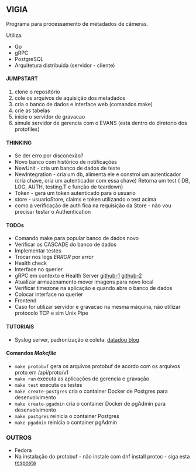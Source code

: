 ## VIGIA

Programa para processamento de metadados de câmeras.

Utiliza.

* Go
* gRPC
* PostgreSQL
* Arquitetura distribuida (servidor - cliente)

#### JUMPSTART

1. clone o repositório
1. cole os arquivos de aquisição dos metadados
1. cria o banco de dados e interface web (comandos make)
1. crie as tabelas
1. inicie o servidor de gravacao
1. simule servidor de gerencia com o EVANS (está dentro do diretorio dos protofiles)

#### THINKING

* Se der erro por disconexão?
* Novo banco com histórico de notificações
* NewUnit - cria um banco de dados de teste
* NewIntegration - cria um db, alimenta ele  e constroi um autenticador (cria chave, cria um autenticador com essa chave)
Retorna um test { DB, LOG, AUTH, testing.T e função de teardown}
* Token - gera um token autenticado para o usuario
* store - usuarioStore, claims e token utilizando o test acima
* como a verificação de auth fica na requisição da Store - não vou precisar testar o Authentication

#### TODOs

* Comando make para popular banco de dados novo
* Verificar os CASCADE do banco de dados
* Implementar testes
* Trocar nos logs *ERROR* por *error*
* Health check
* Interface no querier
* gRPC em contexto e Health Server [github-1](https://gist.github.com/akhenakh/38dbfea70dc36964e23acc19777f3869) [github-2](https://github.com/grpc/grpc/blob/master/doc/health-checking.md)
* Atualizar armazenamento mover imagens para novo local
* Verificar timezone na aplicação e quando abre o banco de dados
* Colocar interface no querier
* Frontend
* Caso for utilizar servidor e gravacao na mesma máquina, não utilizar protocolo TCP e sim Unix Pipe

#### TUTORIAIS

* Syslog server, padronização e coleta: [datadog blog](https://www.datadoghq.com/blog/go-logging/#implement-a-standard-logging-interface)

#### Comandos *Makefile*

- `make protobuf` gera os arquivos protobuf de acordo com os arquivos proto em /api/proto/v1
- `make run` executa as aplicações de gerencia e gravação
- `make test` executa os testes
- `make create-postgres` cria o container Docker de Postgres para desenvolvimento
- `make create-pgadmin` cria o container Docker de pgAdmin para desenvolvimento
- `make postgres` reinicia o container Postgres
- `make pgadmin` reinicia o container pgAdmin

### OUTROS

* Fedora
 * Na instalação do protobuf - não instale com dnf install protoc - siga esta [resposta](https://stackoverflow.com/questions/40025602/how-to-use-predifined-protobuf-type-i-e-google-protobuf-timestamp-proto-wit)

